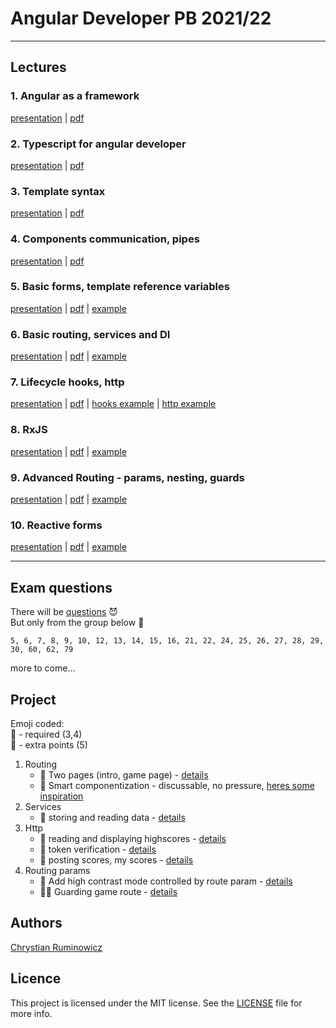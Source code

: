 # Angular Developer PB 2021/22

---
## Lectures
### 1. Angular as a framework
[presentation](https://edu.chrum.it/ng2021/lecture_1.html) | [pdf](https://edu.chrum.it/ng2021/pdfs/Angular_developer.lecture_1.pdf) 

### 2. Typescript for angular developer
[presentation](https://edu.chrum.it/ng2021/lecture_2.html) | [pdf](https://edu.chrum.it/ng2021/pdfs/Angular_developer.lecture_2.pdf)

### 3. Template syntax
[presentation](https://edu.chrum.it/ng2021/lecture_3.html) | [pdf](https://edu.chrum.it/ng2021/pdfs/Angular_developer.lecture_3.pdf)

### 4. Components communication, pipes
[presentation](https://edu.chrum.it/ng2021/lecture_4.html) | [pdf](https://edu.chrum.it/ng2021/pdfs/Angular_developer.lecture_4.pdf)

### 5. Basic forms, template reference variables
[presentation](https://edu.chrum.it/ng2021/lecture_5.html) | [pdf](https://edu.chrum.it/ng2021/pdfs/Angular_developer.lecture_5.pdf) | [example](https://stackblitz.com/edit/angular-age-verification-form)

### 6. Basic routing, services and DI
[presentation](https://edu.chrum.it/ng2021/lecture_6.html) | [pdf](https://edu.chrum.it/ng2021/pdfs/Angular_developer.lecture_6.pdf) | [example](https://stackblitz.com/edit/angular-routing-and-services)

### 7. Lifecycle hooks, http
[presentation](https://edu.chrum.it/ng2021/lecture_7.html) | [pdf](https://edu.chrum.it/ng2021/pdfs/Angular_developer.lecture_7.pdf)
| [hooks example](https://stackblitz.com/edit/angular-sum-lifecycle-hooks)
| [http example](https://stackblitz.com/edit/angular-http-requests-example)

### 8. RxJS
[presentation](https://edu.chrum.it/ng2021/lecture_8.html) | [pdf](https://edu.chrum.it/ng2021/pdfs/Angular_developer.lecture_8.pdf)
| [example](https://stackblitz.com/edit/angular-rxjs-intro)

### 9. Advanced Routing - params, nesting, guards
[presentation](https://edu.chrum.it/ng2021/lecture_9.html) | [pdf](https://edu.chrum.it/ng2021/pdfs/Angular_developer.lecture_9.pdf)
| [example](https://stackblitz.com/edit/advanced-routing)

### 10. Reactive forms
[presentation](https://edu.chrum.it/ng2021/lecture_10.html) | [pdf](https://edu.chrum.it/ng2021/pdfs/Angular_developer.lecture_10.pdf)
| [example](https://stackblitz.com/edit/ng-dev-reactive-forms)


---

## **Exam questions**

There will be [questions](https://github.com/sudheerj/angular-interview-questions) :smiling_imp:  
But only from the group below :angel:
```
5, 6, 7, 8, 9, 10, 12, 13, 14, 15, 16, 21, 22, 24, 25, 26, 27, 28, 29, 30, 60, 62, 79
```
more to come...

## Project
Emoji coded:  
:pray: - required (3,4)  
:rocket: - extra points (5)

1. Routing
    - :pray: Two pages (intro, game page) -  [details](https://edu.chrum.it/ng2021/lecture_6.html#/0/2)
    - :rocket: Smart componentization - discussable, no pressure, [heres some inspiration](https://edu.chrum.it/ng2021/lecture_6.html#/0/2)
2. Services
    - :pray: storing and reading data - [details](https://edu.chrum.it/ng2021/lecture_6.html#/0/3)
3. Http
    - :pray: reading and displaying highscores - [details](https://edu.chrum.it/ng2021/lecture_7.html#/0/3)
    - :rocket: token verification - [details](https://edu.chrum.it/ng2021/lecture_7.html#/0/4)
    - :rocket: posting scores, my scores - [details](https://edu.chrum.it/ng2021/lecture_7.html#/0/5)
4. Routing params
   - :pray: Add high contrast mode controlled by route param - [details](https://edu.chrum.it/ng2021/lecture_9.html#/0/5)
   - :rocket::rocket: Guarding game route - [details](https://edu.chrum.it/ng2021/lecture_9.html#/0/6)
  
## Authors

[Chrystian Ruminowicz](http://chrum.it)

## Licence

This project is licensed under the MIT license. See the [LICENSE](LICENSE) file for more info.
